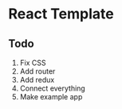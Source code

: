# React Template

## Todo

1.  Fix CSS
2.  Add router
3.  Add redux
4.  Connect everything
5.  Make example app
